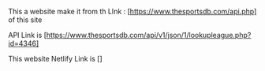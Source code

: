 This a website make it from th LInk : [https://www.thesportsdb.com/api.php] of this site

API Link is
[https://www.thesportsdb.com/api/v1/json/1/lookupleague.php?id=4346]

This website 
Netlify Link is []
